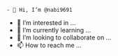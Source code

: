 	- 👋 Hi, I’m @nabi9691
- 👀 I’m interested in ...		
- 🌱 I’m currently learning ...
- 💞️ I’m looking to collaborate on ...
- 📫 How to reach me ...

<!---
nabi9691/nabi9691 is a ✨ special ✨ repository because its `README.md` (this file) appears on your GitHub profile.
You can click the Preview link to take a look at your changes.
--->
